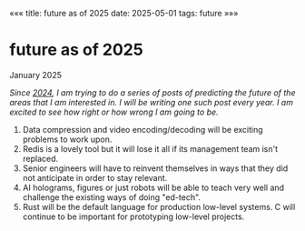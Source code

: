 «««
title: future as of 2025
date: 2025-05-01
tags: future
»»»

# future as of 2025

January 2025

<i>Since [2024](/blog/future-2024), I am trying to do a series of posts of predicting the future of the areas that I am interested in. I will be writing one such post every year. I am excited to see how right or how wrong I am going to be.</i>

1. Data compression and video encoding/decoding will be exciting problems to work upon.
2. Redis is a lovely tool but it will lose it all if its management team isn't replaced.
3. Senior engineers will have to reinvent themselves in ways that they did not anticipate in order to stay relevant.
4. AI holograms, figures or just robots will be able to teach very well and challenge the existing ways of doing "ed-tech".
5. Rust will be the default language for production low-level systems. C will continue to be important for prototyping low-level projects.
